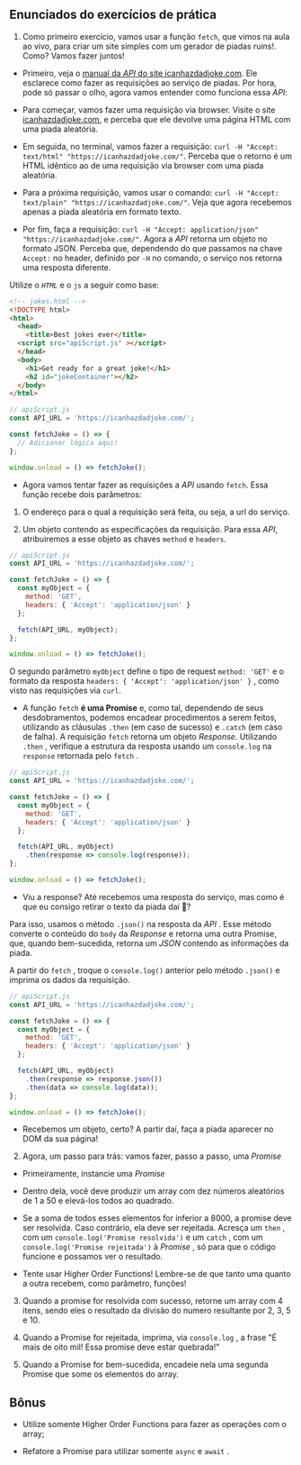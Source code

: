 ## Enunciados do exercícios de prática

1. Como primeiro exercício, vamos usar a função `fetch`, que vimos na aula ao vivo, para criar um site simples com um gerador de piadas ruins!. Como? Vamos fazer juntos!

 * Primeiro, veja o [manual da *API* do site icanhazdadjoke.com](https://icanhazdadjoke.com/api). Ele esclarece como fazer as requisições ao serviço de piadas. Por hora, pode só passar o olho, agora vamos entender como funciona essa *API*:

 * Para começar, vamos fazer uma requisição via browser. Visite o site [icanhazdadjoke.com](https://icanhazdadjoke.com/api), e perceba que ele devolve uma página HTML com uma piada aleatória.

 * Em seguida, no terminal, vamos fazer a requisição: `curl -H "Accept: text/html" "https://icanhazdadjoke.com/"`. Perceba que o retorno é um HTML idêntico ao de uma requisição via browser com uma piada aleatória.

 * Para a próxima requisição, vamos usar o comando: `curl -H "Accept: text/plain" "https://icanhazdadjoke.com/"`. Veja que agora recebemos apenas a piada aleatória em formato texto.

 * Por fim, faça a requisição: `curl -H "Accept: application/json" "https://icanhazdadjoke.com/"`. Agora a *API* retorna um objeto no formato JSON. Perceba que, dependendo do que passamos na chave `Accept:` no header, definido por `-H` no comando, o serviço nos retorna uma resposta diferente.

Utilize o *`HTML`* e o `js` a seguir como base:

```html
<!-- jokes.html -->
<!DOCTYPE html>
<html>
  <head>
    <title>Best jokes ever</title>
  <script src="apiScript.js" ></script>
  </head>
  <body>
    <h1>Get ready for a great joke!</h1>
    <h2 id="jokeContainer"></h2>
  </body>
</html>
```

```javascript
// apiScript.js
const API_URL = 'https://icanhazdadjoke.com/';

const fetchJoke = () => {
  // Adicionar lógica aqui!
};

window.onload = () => fetchJoke();
```

 * Agora vamos tentar fazer as requisições a *API* usando `fetch`. Essa função recebe dois parâmetros:

  1. O endereço para o qual a requisição será feita, ou seja, a url do serviço.

  2. Um objeto contendo as especificações da requisição. Para essa *API*, atribuiremos a esse objeto as chaves `method` e `headers`.

```javascript
// apiScript.js     
const API_URL = 'https://icanhazdadjoke.com/';

const fetchJoke = () => {
  const myObject = {
    method: 'GET',
    headers: { 'Accept': 'application/json' }
  };

  fetch(API_URL, myObject);
};

window.onload = () => fetchJoke();
```

O segundo parâmetro `myObject` define o tipo de request `method: 'GET'` e o formato da resposta `headers: { 'Accept': 'application/json' }` , como visto nas requisições via `curl`.

 * A função `fetch` **é uma Promise** e, como tal, dependendo de seus desdobramentos, podemos encadear procedimentos a serem feitos, utilizando as cláusulas `.then` (em caso de sucesso) e `.catch` (em caso de falha). A requisição `fetch` retorna um objeto *Response*. Utilizando `.then` , verifique a estrutura da resposta usando um `console.log` na `response` retornada pelo `fetch` .

```javascript
// apiScript.js     
const API_URL = 'https://icanhazdadjoke.com/';

const fetchJoke = () => {
  const myObject = {
    method: 'GET',
    headers: { 'Accept': 'application/json' }
  };

  fetch(API_URL, myObject)
    .then(response => console.log(response));
};

window.onload = () => fetchJoke();
```

 * Viu a response? Até recebemos uma resposta do serviço, mas como é que eu consigo retirar o texto da piada daí 🤔?

Para isso, usamos o método `.json()` na resposta da *API* . Esse método converte o conteúdo do `body` da *Response* e retorna uma outra Promise, que, quando bem-sucedida, retorna um *JSON* contendo as informações da piada.

A partir do `fetch` , troque o `console.log()` anterior pelo método `.json()` e imprima os dados da requisição.

```javascript
// apiScript.js     
const API_URL = 'https://icanhazdadjoke.com/';

const fetchJoke = () => {
  const myObject = {
    method: 'GET',
    headers: { 'Accept': 'application/json' }
  };

  fetch(API_URL, myObject)
    .then(response => response.json())
    .then(data => console.log(data));
};

window.onload = () => fetchJoke();
```

 * Recebemos um objeto, certo? A partir daí, faça a piada aparecer no DOM da sua página!

2. Agora, um passo para trás: vamos fazer, passo a passo, uma *Promise*

 * Primeiramente, instancie uma *Promise*

 * Dentro dela, você deve produzir um array com dez números aleatórios de 1 a 50 e elevá-los todos ao quadrado.

 * Se a soma de todos esses elementos for inferior a 8000, a promise deve ser resolvida. Caso contrário, ela deve ser rejeitada. Acresça um `then` , com um `console.log('Promise resolvida')` e um `catch` , com um `console.log('Promise rejeitada')` à *Promise* , só para que o código funcione e possamos ver o resultado.

 * Tente usar Higher Order Functions! Lembre-se de que tanto uma quanto a outra recebem, como parâmetro, funções!

3. Quando a promise for resolvida com sucesso, retorne um array com 4 itens, sendo eles o resultado da divisão do numero resultante por 2, 3, 5 e 10.

4. Quando a Promise for rejeitada, imprima, via `console.log` , a frase "É mais de oito mil! Essa promise deve estar quebrada!"

5. Quando a Promise for bem-sucedida, encadeie nela uma segunda Promise que some os elementos do array.

## Bônus

 * Utilize somente Higher Order Functions para fazer as operações com o array;

 * Refatore a Promise para utilizar somente `async` e `await` .